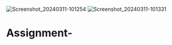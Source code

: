 ![Screenshot_20240311-101254](https://github.com/Esther081/Assignment-/assets/162973278/b997722d-f651-45c7-81bc-be9792a68adf)
![Screenshot_20240311-101331](https://github.com/Esther081/Assignment-/assets/162973278/4465ac6d-ff4a-4e08-ac8c-a3f0b80ba773)
# Assignment-
